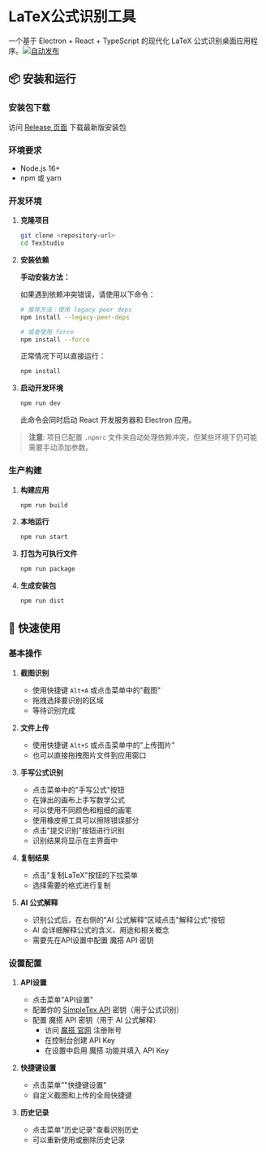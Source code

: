 # LaTeX公式识别工具

一个基于 Electron + React + TypeScript 的现代化 LaTeX 公式识别桌面应用程序。[![自动发布](https://github.com/Louaq/TexStudio/actions/workflows/auto-release.yml/badge.svg)](https://github.com/Louaq/TexStudio/actions/workflows/auto-release.yml)

## 📦 安装和运行

### 安装包下载

访问 [Release 页面](https://github.com/Louaq/TexStudio/releases) 下载最新版安装包

### 环境要求

- Node.js 16+ 
- npm 或 yarn

### 开发环境

1. **克隆项目**
   ```bash
   git clone <repository-url>
   cd TexStudio
   ```


2. **安装依赖**
   
   **手动安装方法：**
   
   如果遇到依赖冲突错误，请使用以下命令：
   ```bash
   # 推荐方法：使用 legacy peer deps
   npm install --legacy-peer-deps
   
   # 或者使用 force
   npm install --force
   ```
   
   正常情况下可以直接运行：
   ```bash
   npm install
   ```

3. **启动开发环境**
   ```bash
   npm run dev
   ```
   此命令会同时启动 React 开发服务器和 Electron 应用。

> **注意**: 项目已配置 `.npmrc` 文件来自动处理依赖冲突，但某些环境下仍可能需要手动添加参数。




### 生产构建

1. **构建应用**
   ```bash
   npm run build
   ```
2. **本地运行**
   ```bash
   npm run start
   ```

3. **打包为可执行文件**
   ```bash
   npm run package
   ```

4. **生成安装包**
   ```bash
   npm run dist
   ```

## 🚀 快速使用

### 基本操作

1. **截图识别**
   - 使用快捷键 `Alt+A` 或点击菜单中的"截图"
   - 拖拽选择要识别的区域
   - 等待识别完成

2. **文件上传**
   - 使用快捷键 `Alt+S` 或点击菜单中的"上传图片"
   - 也可以直接拖拽图片文件到应用窗口

3. **手写公式识别**
   - 点击菜单中的"手写公式"按钮
   - 在弹出的画布上手写数学公式
   - 可以使用不同颜色和粗细的画笔
   - 使用橡皮擦工具可以擦除错误部分
   - 点击"提交识别"按钮进行识别
   - 识别结果将显示在主界面中

4. **复制结果**
   - 点击"复制LaTeX"按钮的下拉菜单
   - 选择需要的格式进行复制

5. **AI 公式解释**
   - 识别公式后，在右侧的"AI 公式解释"区域点击"解释公式"按钮
   - AI 会详细解释公式的含义、用途和相关概念
   - 需要先在API设置中配置 魔搭 API 密钥

### 设置配置

1. **API设置**
   - 点击菜单"API设置"
   - 配置你的 [SimpleTex API](https://simpletex.cn/) 密钥（用于公式识别）
   - 配置 魔搭 API 密钥（用于 AI 公式解释）
     - 访问 [魔搭 官网](https://www.modelscope.cn/) 注册账号
     - 在控制台创建 API Key
     - 在设置中启用 魔搭 功能并填入 API Key

2. **快捷键设置**
   - 点击菜单""快捷键设置"
   - 自定义截图和上传的全局快捷键

3. **历史记录**
   - 点击菜单"历史记录"查看识别历史
   - 可以重新使用或删除历史记录





